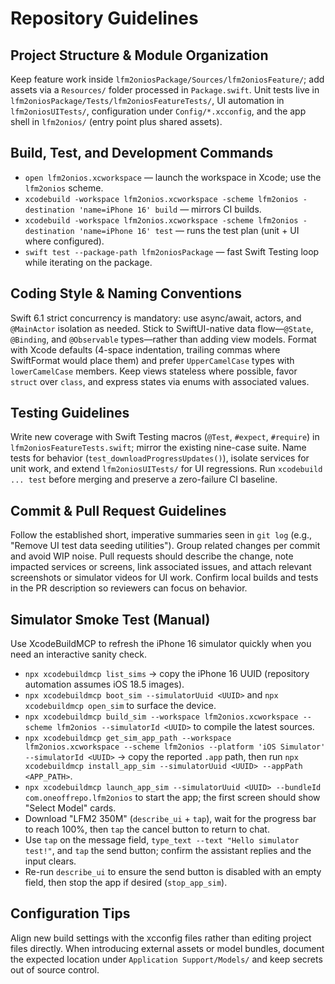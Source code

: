 # Repository Guidelines

## Project Structure & Module Organization
Keep feature work inside `lfm2oniosPackage/Sources/lfm2oniosFeature/`; add assets via a `Resources/` folder processed in `Package.swift`. Unit tests live in `lfm2oniosPackage/Tests/lfm2oniosFeatureTests/`, UI automation in `lfm2oniosUITests/`, configuration under `Config/*.xcconfig`, and the app shell in `lfm2onios/` (entry point plus shared assets).

## Build, Test, and Development Commands
- `open lfm2onios.xcworkspace` — launch the workspace in Xcode; use the `lfm2onios` scheme.
- `xcodebuild -workspace lfm2onios.xcworkspace -scheme lfm2onios -destination 'name=iPhone 16' build` — mirrors CI builds.
- `xcodebuild -workspace lfm2onios.xcworkspace -scheme lfm2onios -destination 'name=iPhone 16' test` — runs the test plan (unit + UI where configured).
- `swift test --package-path lfm2oniosPackage` — fast Swift Testing loop while iterating on the package.

## Coding Style & Naming Conventions
Swift 6.1 strict concurrency is mandatory: use async/await, actors, and `@MainActor` isolation as needed. Stick to SwiftUI-native data flow—`@State`, `@Binding`, and `@Observable` types—rather than adding view models. Format with Xcode defaults (4-space indentation, trailing commas where SwiftFormat would place them) and prefer `UpperCamelCase` types with `lowerCamelCase` members. Keep views stateless where possible, favor `struct` over `class`, and express states via enums with associated values.

## Testing Guidelines
Write new coverage with Swift Testing macros (`@Test`, `#expect`, `#require`) in `lfm2oniosFeatureTests.swift`; mirror the existing nine-case suite. Name tests for behavior (`test_downloadProgressUpdates()`), isolate services for unit work, and extend `lfm2oniosUITests/` for UI regressions. Run `xcodebuild ... test` before merging and preserve a zero-failure CI baseline.

## Commit & Pull Request Guidelines
Follow the established short, imperative summaries seen in `git log` (e.g., "Remove UI test data seeding utilities"). Group related changes per commit and avoid WIP noise. Pull requests should describe the change, note impacted services or screens, link associated issues, and attach relevant screenshots or simulator videos for UI work. Confirm local builds and tests in the PR description so reviewers can focus on behavior.

## Simulator Smoke Test (Manual)
Use XcodeBuildMCP to refresh the iPhone 16 simulator quickly when you need an interactive sanity check.
- `npx xcodebuildmcp list_sims` → copy the iPhone 16 UUID (repository automation assumes iOS 18.5 images).
- `npx xcodebuildmcp boot_sim --simulatorUuid <UUID>` and `npx xcodebuildmcp open_sim` to surface the device.
- `npx xcodebuildmcp build_sim --workspace lfm2onios.xcworkspace --scheme lfm2onios --simulatorId <UUID>` to compile the latest sources.
- `npx xcodebuildmcp get_sim_app_path --workspace lfm2onios.xcworkspace --scheme lfm2onios --platform 'iOS Simulator' --simulatorId <UUID>` → copy the reported `.app` path, then run `npx xcodebuildmcp install_app_sim --simulatorUuid <UUID> --appPath <APP_PATH>`.
- `npx xcodebuildmcp launch_app_sim --simulatorUuid <UUID> --bundleId com.oneoffrepo.lfm2onios` to start the app; the first screen should show "Select Model" cards.
- Download "LFM2 350M" (`describe_ui` + `tap`), wait for the progress bar to reach 100%, then `tap` the cancel button to return to chat.
- Use `tap` on the message field, `type_text --text "Hello simulator test!"`, and `tap` the send button; confirm the assistant replies and the input clears.
- Re-run `describe_ui` to ensure the send button is disabled with an empty field, then stop the app if desired (`stop_app_sim`).

## Configuration Tips
Align new build settings with the xcconfig files rather than editing project files directly. When introducing external assets or model bundles, document the expected location under `Application Support/Models/` and keep secrets out of source control.
